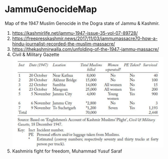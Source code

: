 # JammuGenocideMap

Map of the 1947 Muslim Genocide in the Dogra state of Jammu & Kashmir. 

1. https://kashmirlife.net/jammu-1947-issue-35-vol-07-89728/
2. https://freepresskashmir.news/2017/11/03/jammumassacre70-how-a-hindu-journalist-recorded-the-muslim-massacre/
3. https://thekashmirwalla.com/unfolding-of-the-1947-jammu-massacre/
4. Civil & Military Gazette 
![Gazette](https://github.com/JammuGenocide/Massacres/blob/main/massacredata.jpeg)
5. Kashmiris fight for freedom, Muhammad Yusuf Saraf
